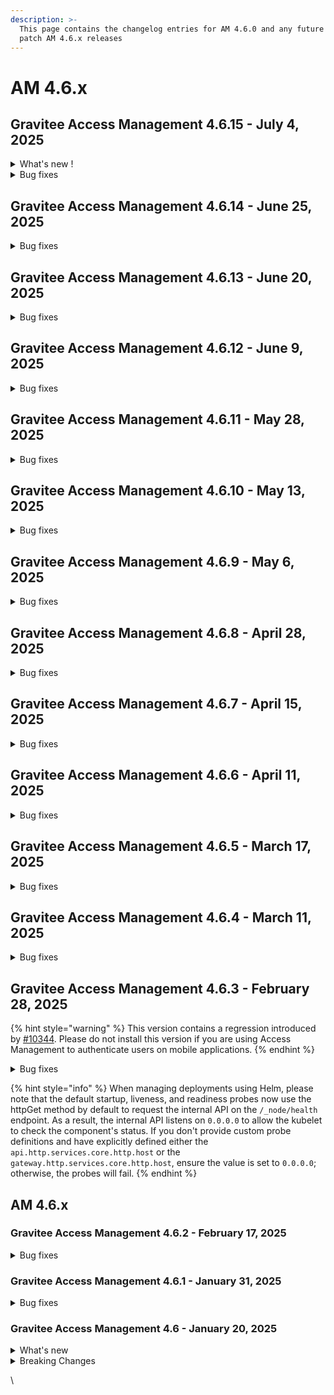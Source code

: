 ```yaml
---
description: >-
  This page contains the changelog entries for AM 4.6.0 and any future minor or
  patch AM 4.6.x releases
---
```


# AM 4.6.x

## Gravitee Access Management 4.6.15 - July 4, 2025

<details>

<summary>What's new !</summary>

**What's new!**

* Cookie Based remember device: it is now possible to use a new DeviceIdentifier plugin based on cookie instead of fingerprint.

{% hint style="info" %}
If the page templates have been customized, it is necessary to include the JavaScript scripts related to this new plugin.
For login, reset_password, registration and registration_confirmation, please add:

```
<script th:if="${rememberDeviceIsActive && deviceIdentifierProvider == 'CookieDeviceIdentifier'}" th:src="@{assets/js/device-type-v1.js}"></script>
<script th:if="${rememberDeviceIsActive && deviceIdentifierProvider == 'CookieDeviceIdentifier'}" th:attr="nonce=${script_inline_nonce}">
    const deviceId = "[[${cookieDeviceIdentifier}]]" ;

    $(document).ready(function () {
        $("#form").append('<input type="hidden" name="deviceId" value="' + deviceId + '"/>')
        $("#form").append('<input type="hidden" name="deviceType" value="' + retrievePlatform(window.navigator) + '"/>');
    });
</script>
````

For webauthn_login, please add :
```
<script th:if="${rememberDeviceIsActive && deviceIdentifierProvider == 'CookieDeviceIdentifier'}" th:src="@{../assets/js/device-type-v1.js}"></script>
<script th:if="${rememberDeviceIsActive && deviceIdentifierProvider == 'CookieDeviceIdentifier'}" th:attr="nonce=${script_inline_nonce}">
    const deviceId = "[[${cookieDeviceIdentifier}]]" ;

    $(document).ready(function () {
        $("#login").append('<input type="hidden" name="deviceId" value="' + deviceId + '"/>')
        $("#login").append('<input type="hidden" name="deviceType" value="' + retrievePlatform(window.navigator) + '"/>');
    });
</script>
```

If FingerprintJS Community edition is currently used, you can use the cookie management for this plugin by enabling the new configuration option.
{% endhint %}

</details>

<details>

<summary>Bug fixes</summary>

**Gateway**

* Manage Multiple AndroidKey Root CA [#10658](https://github.com/gravitee-io/issues/issues/10658)



</details>


## Gravitee Access Management 4.6.14 - June 25, 2025

<details>

<summary>Bug fixes</summary>

**Gateway**

* Add token sub claim from JWT token in the TOKEN_CREATED event [#10638](https://github.com/gravitee-io/issues/issues/10638)





**Other**

* [FC] update the sandbox urls [#10636](https://github.com/gravitee-io/issues/issues/10636)

</details>


## Gravitee Access Management 4.6.13 - June 20, 2025

<details>

<summary>Bug fixes</summary>

**Gateway**

* Multiple OAuth parameters are added to URLs when multiple MFA challenges are sent [#10610](https://github.com/gravitee-io/issues/issues/10610)
* Certificate implementation for AWS CloudHSM doesn't scale  [#10615](https://github.com/gravitee-io/issues/issues/10615)

**Management API**

* Users cannot view the accessPoint field in the domain audit logs if they do not have a domain role permission [#10602](https://github.com/gravitee-io/issues/issues/10602)

**Console**

* Policies not saving and being applied [#10633](https://github.com/gravitee-io/issues/issues/10633)



</details>


## Gravitee Access Management 4.6.12 - June 9, 2025

<details>

<summary>Bug fixes</summary>

**Gateway**

* Improve user login logs [#10588](https://github.com/gravitee-io/issues/issues/10588)



**Console**

* HTTP Callout policy has misaligned text boxes [#10551](https://github.com/gravitee-io/issues/issues/10551)

**Other**

* OpenAPI spec for listDomains is not correct [#10591](https://github.com/gravitee-io/issues/issues/10591)
* [R2DBC] version 1.0.2 of SQLServer driver not working [#10565](https://github.com/gravitee-io/issues/issues/10565)


</details>


## Gravitee Access Management 4.6.11 - May 28, 2025

<details>

<summary>Bug fixes</summary>

**Gateway**

* URL coding of user name seems to be broken [#10469](https://github.com/gravitee-io/issues/issues/10469)
* When username contains space the token generation fails [#10569](https://github.com/gravitee-io/issues/issues/10569)
* PeerCertificate not interpreted properly when it provided by header [#10586](https://github.com/gravitee-io/issues/issues/10586)





**Other**

* Access Gateway - X-Request header usage [#10552](https://github.com/gravitee-io/issues/issues/10552)

</details>


## Gravitee Access Management 4.6.10 - May 13, 2025

<details>

<summary>Bug fixes</summary>



**Management API**

* Users and Groups metadata not displayed for /members endpoint [#10515](https://github.com/gravitee-io/issues/issues/10515)
* Email notification fails when user doesn't have firstName [#10536](https://github.com/gravitee-io/issues/issues/10536)



**Other**

* Reporter Upgrader is using a syntax not supported by DocumentDB [#10528](https://github.com/gravitee-io/issues/issues/10528)

</details>


## Gravitee Access Management 4.6.9 - May 6, 2025

<details>

<summary>Bug fixes</summary>

**Gateway**

* Filter audit type  [#10518](https://github.com/gravitee-io/issues/issues/10518)



**Other**

* Fail to enable the AM gateway service on SUSE [#10402](https://github.com/gravitee-io/issues/issues/10402)
* Support of FranceConnect API V2

</details>


## Gravitee Access Management 4.6.8 - April 28, 2025

<details>

<summary>Bug fixes</summary>


**Other**

* GIS claim can be overridden with custom claim [#10472](https://github.com/gravitee-io/issues/issues/10472)

</details>


## Gravitee Access Management 4.6.7 - April 15, 2025

<details>

<summary>Bug fixes</summary>





**Management API**

* MFA "Remember Device" error when using CAS IDP [#10493](https://github.com/gravitee-io/issues/issues/10493)

**Other**

* JDBC pool parameters are incorrectly indented in the Helm chart [#10482](https://github.com/gravitee-io/issues/issues/10482)

</details>


## Gravitee Access Management 4.6.6 - April 11, 2025

<details>

<summary>Bug fixes</summary>

**Gateway**

* Problem with API management console application creation/update and DCR [#10232](https://github.com/gravitee-io/issues/issues/10232)
* Login button remains disabled when using a password manager [#10411](https://github.com/gravitee-io/issues/issues/10411)
* Setting max consecutive letters to 0 in password policies using mapi displays unnecessary password requirement [#10416](https://github.com/gravitee-io/issues/issues/10416)
* Unable to use id_token when configuring Azure though OpenId form [#10453](https://github.com/gravitee-io/issues/issues/10453)
* Using of Redis on Production and Crash situation [#10454](https://github.com/gravitee-io/issues/issues/10454)
* Error handling error=session_expired in Login Form [#10460](https://github.com/gravitee-io/issues/issues/10460)
* EL for language entries not resolving correctly [#10465](https://github.com/gravitee-io/issues/issues/10465)
* Resilient mode is failing  [#10474](https://github.com/gravitee-io/issues/issues/10474)

**Management API**

* Prevent Ogranization IDP selection to send null [#10444](https://github.com/gravitee-io/issues/issues/10444)
* Fix audit log on user login failed [#10463](https://github.com/gravitee-io/issues/issues/10463)



**Other**

* Unable to save Group Mapper for Social IDP at organization level in AM UI [#10403](https://github.com/gravitee-io/issues/issues/10403)
* Error in /ciba/authenticate/callback [#10412](https://github.com/gravitee-io/issues/issues/10412)
* MinLength value can be greater than maxLength value in a password policy when using the mapi [#10417](https://github.com/gravitee-io/issues/issues/10417)
* [AM][4.5.11] Error when character "ë" in a token [#10418](https://github.com/gravitee-io/issues/issues/10418)
* Can't update SAML SP certificate in UI application SAML tab  [#10442](https://github.com/gravitee-io/issues/issues/10442)
* Group Mapper not apply with JDBC [#10445](https://github.com/gravitee-io/issues/issues/10445)
* Management API does not check if user exists on domain when added to a group on creation of the group [#10468](https://github.com/gravitee-io/issues/issues/10468)

</details>


## Gravitee Access Management 4.6.5 - March 17, 2025

<details>

<summary>Bug fixes</summary>

**Gateway**

* MFA Challenge policy doesn't work when multiple redirect_uri are declared [#10407](https://github.com/gravitee-io/issues/issues/10407)
* Authentication fails when MFA Challenge policy is used [#10421](https://github.com/gravitee-io/issues/issues/10421)







</details>


## Gravitee Access Management 4.6.4 - March 11, 2025

<details>

<summary>Bug fixes</summary>

**Gateway**

* RememberDevice issue with uBlock [#10388](https://github.com/gravitee-io/issues/issues/10388)
* Fix regression on redirect URL [#10404](https://github.com/gravitee-io/issues/issues/10404)





**Other**

* Improve how MongoDB connections are manage [#10381](https://github.com/gravitee-io/issues/issues/10381)

</details>


## Gravitee Access Management 4.6.3 - February 28, 2025

{% hint style="warning" %}
This version contains a regression introduced by [#10344](https://github.com/gravitee-io/issues/issues/10344).
Please do not install this version if you are using Access Management to authenticate users on mobile applications.
{% endhint %}

<details>

<summary>Bug fixes</summary>

**Gateway**

* Redirect URL not whitelisted [#10344](https://github.com/gravitee-io/issues/issues/10344)
* Improve memory usage of Gateway [#10366](https://github.com/gravitee-io/issues/issues/10366)
* Close all LifeCycleService when domain is undeployed [#10367](https://github.com/gravitee-io/issues/issues/10367)

**Management API**

* Remove default baseURL for loadPreAuthUserResource in HttpIdentityProvider [#10361](https://github.com/gravitee-io/issues/issues/10361)



**Other**

* Error with MFA (/resetPassword page) [#10341](https://github.com/gravitee-io/issues/issues/10341)
* [AM][4.4.11] French language in email not working  [#10349](https://github.com/gravitee-io/issues/issues/10349)
* Lors d'une redemande d'OPT, même OTP [#10374](https://github.com/gravitee-io/issues/issues/10374)

</details>


{% hint style="info" %}
When managing deployments using Helm, please note that the default startup, liveness, and readiness probes now use the httpGet method by default to request the internal API on the `/_node/health` endpoint. As a result, the internal API listens on `0.0.0.0` to allow the kubelet to check the component's status. If you don't provide custom probe definitions and have explicitly defined either the `api.http.services.core.http.host` or the `gateway.http.services.core.http.host`, ensure the value is set to `0.0.0.0`; otherwise, the probes will fail.
{% endhint %}

## AM 4.6.x

### Gravitee Access Management 4.6.2 - February 17, 2025

<details>

<summary>Bug fixes</summary>

**Gateway**

* Update AM documentation and OpenAPI spec [#10299](https://github.com/gravitee-io/issues/issues/10299)
* \[CIBA] Http Authentication Device Notifier hide some scope [#10309](https://github.com/gravitee-io/issues/issues/10309)
* No logs from InvalidGrantException in the Audits in the UI [#10313](https://github.com/gravitee-io/issues/issues/10313)
* No logs from InvalidGrantException in the Audits in the UI [#10314](https://github.com/gravitee-io/issues/issues/10314)
* Error with MFA (Stuck in a Loop) [#10317](https://github.com/gravitee-io/issues/issues/10317)

**Other**

* Fetch-groups does not work. [#10331](https://github.com/gravitee-io/issues/issues/10331)

</details>

### Gravitee Access Management 4.6.1 - January 31, 2025

<details>

<summary>Bug fixes</summary>

**Gateway**

* GIS reference not removed from session with prompt=login [#10292](https://github.com/gravitee-io/issues/issues/10292)

**Other**

* Double quote prevent HTTP Provider to authenticate [#10277](https://github.com/gravitee-io/issues/issues/10277)

</details>

### Gravitee Access Management 4.6 - January 20, 2025 <a href="#gravitee-access-management-4.5-october-10-2024" id="gravitee-access-management-4.5-october-10-2024"></a>

<details>

<summary>What's new</summary>

### Twilio Resource

The new version of the Twilio resource for SMS or Call factors allows you to specify the templateSid as configuration option.

### LDAP Identity Provider

The new version of the LDAP identity provider grant you access to the Operational Attributes linked to the user profile coming from the LDAP server. (**NOTE:** If this option is enable, Opertational Attributes will be accessible using the User Mapper.)

### User Migration

For users migrations from an alternative OIDC provider to Access Management, you now have the capability to define the `lastPasswordReset` attribute so a password policy with password expiry will request a password reset according to the value provided during the migration. This attribute is accepted only during user creation through the SCIM protocol or the Management API.

### Audit Logs

Additional audit logs have been added on SCIM endpoint to track failing user creations or updates due to an invalid password. In additiopn, a distinction is made between user login with password against using passwordless in a way that the dashboard now expose these information.

### Bulk action for user provisioning

User provisioning is now possible using Bulk actions to create, update or delete users. A dedicated endpoint has been added on the Management API and the SCIM protocol exposed by the Gateway implement the Bulk endpoint (only for the users, groups are currently not managed)

### New Certificate plugin

A key pair registered in AWS Cloud HSM can be used to sign an tokens generated by Access Management by using the new "AWS Cloud HSM" certificate plugin.

</details>

<details>

<summary>Breaking Changes</summary>

#### SCIM pagination

In previous versions, the `startIndex` parameter used by SCIM paginiation was representing the page number. According to the [specification](https://datatracker.ietf.org/doc/html/rfc7644#section-3.4.2) the `startIndex` represent `the index of the first search result desired by the search client` . In order to be align with the specification, the SCIM endpoints of AM Gateway are managing the startIndex as specified by the RFC.

</details>

\\
